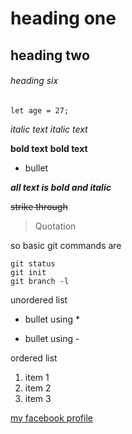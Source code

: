
# heading one

## heading two

###### heading six

`let age = 27;`

*italic text*
_italic text_

**bold text**
__bold text__

- bullet

***all text is bold and italic***

~~strike through~~

> Quotation

so basic git commands are
```
git status
git init
git branch -l
```
unordered list
* bullet using *
- bullet using -

ordered list
1. item 1
2. item 2
3. item 3

[my facebook profile](https://web.facebook.com/DaniyalSarwari/)

